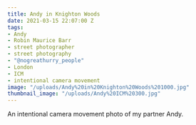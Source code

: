 ```yaml
---
title: Andy in Knighton Woods
date: 2021-03-15 22:07:00 Z
tags:
- Andy
- Robin Maurice Barr
- street photographer
- street photography
- "@nogreathurry_people"
- London
- ICM
- intentional camera movement
image: "/uploads/Andy%20in%20Knighton%20Woods%201000.jpg"
thumbnail_image: "/uploads/Andy%20ICM%20300.jpg"
---
```


An intentional camera movement photo of my partner Andy. 